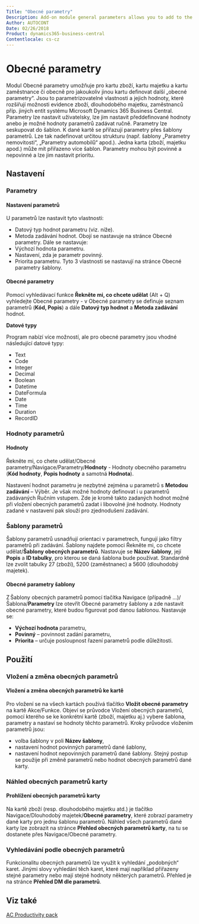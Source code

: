```yaml
---
Title: "Obecné parametry"
Description: Add-on module general parameters allows you to add to the cards an unlimited number of new parameters.
Author: AUTOCONT
Date: 02/26/2018
Product: dynamics365-business-central
Contentlocale: cs-cz
---
```


# <a name="ac-pp-general-parameters.md"></a>Obecné parametry

Modul Obecné parametry umožňuje pro kartu zboží, kartu majetku a kartu zaměstnance či obecně pro jakoukoliv jinou kartu definovat další „obecné parametry“. Jsou to parametrizovatelné vlastnosti a jejich hodnoty, které rozšiřují možnosti evidence zboží, dlouhodobého majetku, zaměstnanců příp. jiných entit systému Microsoft Dynamics 365 Business Central.
Parametry lze nastavit uživatelsky, lze jim nastavit předdefinované hodnoty anebo je možné hodnoty parametrů zadávat ručně. Parametry lze seskupovat do šablon.
K dané kartě se přiřazují parametry přes šablony parametrů. Lze tak nadefinovat určitou strukturu (např. šablony „Parametry nemovitosti“, „Parametry automobilů“ apod.). Jedna karta (zboží, majetku apod.) může mít přiřazeno více šablon.
Parametry mohou být povinné a nepovinné a lze jim nastavit prioritu.


## Nastavení

### Parametry

#### Nastavení parametrů

U parametrů lze nastavit tyto vlastnosti:
* Datový typ hodnot parametru (viz. níže).
* Metoda zadávání hodnot.
Obojí se nastavuje na stránce Obecné parametry. Dále se nastavuje:
* Výchozí hodnota parametru.
* Nastavení, zda je parametr povinný.
* Priorita parametru.
Tyto 3 vlastnosti se nastavují na stránce Obecné parametry šablony.

#### Obecné parametry

Pomocí vyhledávací funkce **Řekněte mi, co chcete udělat** (Alt + Q) vyhledejte Obecné parametry - v Obecné parametry se definuje seznam parametrů (**Kód, Popis**) a dále **Datový typ hodnot** a **Metoda zadávání** hodnot.

**Datové typy**

Program nabízí více možností, ale pro obecné parametry jsou vhodné následující datové typy:
* Text
* Code
* Integer
* Decimal
* Boolean
* Datetime
* DateFormula
* Date
* Time
* Duration
* RecordID

### Hodnoty parametrů

#### Hodnoty

Řekněte mi, co chete udělat/Obecné parametry/Navigace/Parametry/**Hodnoty** - Hodnoty obecného parametru (**Kód hodnoty**, **Popis hodnoty** a samotná **Hodnota**).

Nastavení hodnot parametru je nezbytné zejména u parametrů s **Metodou zadávání** – Výběr. Je však možné hodnoty definovat i u parametrů zadávaných Ručním vstupem. Zde je kromě takto zadaných hodnot možné při vložení obecných parametrů zadat i libovolné jiné hodnoty. Hodnoty zadané v nastavení pak slouží pro zjednodušení zadávání.

### Šablony parametrů

Šablony parametrů usnadňují orientaci v parametrech, fungují jako filtry parametrů při zadávání.
Šablony najdete pomoci Řekněte mi, co chcete udělat/**Šablony obecných parametrů**. Nastavuje se **Název šablony**, její **Popis** a **ID tabulky**, pro kterou se daná šablona bude používat. Standardně lze zvolit tabulky 27 (zboží), 5200 (zaměstnanec) a 5600 (dlouhodobý majetek). 

#### Obecné parametry šablony

Z Šablony obecných parametrů pomocí tlačítka Navigace (případně …)/Šablona/**Parametry** lze otevřít Obecné parametry šablony a zde nastavit obecné parametry, které budou figurovat pod danou šablonou. 
Nastavuje se:
* **Výchozí hodnota** parametru,
* **Povinný** – povinnost zadání parametru,
* **Priorita** – určuje posloupnost řazení parametrů podle důležitosti.

## Použití

### Vložení a změna obecných parametrů

#### Vložení a změna obecných parametrů ke kartě

Pro vložení se na všech kartách používá tlačítko **Vložit obecné parametry** na kartě Akce/Funkce. Objeví se průvodce Vložení obecných parametrů, pomocí kterého se ke konkrétní kartě (zboží, majetku aj.) vybere šablona, parametry a nastaví se hodnoty těchto parametrů.
Kroky průvodce vložením parametrů jsou:
* volba šablony v poli **Název šablony**,
* nastavení hodnot povinných parametrů dané šablony,
* nastavení hodnot nepovinných parametrů dané šablony.
Stejný postup se použije při změně parametrů nebo hodnot obecných parametrů dané karty.

### Náhled obecných parametrů karty

#### Prohlížení obecných parametrů karty

Na kartě zboží (resp. dlouhodobého majetku atd.) je tlačítko Navigace/Dlouhodobý majetek/**Obecné parametry**, které zobrazí parametry dané karty pro jednu šablonu parametrů. 
Náhled všech parametrů dané karty lze zobrazit na stránce **Přehled obecných parametrů karty**, na tu se dostanete přes Navigace/Obecné parametry. 

### Vyhledávání podle obecných parametrů

Funkcionalitu obecných parametrů lze využít k vyhledání „podobných“ karet. Jinými slovy vyhledání těch karet, které mají například přiřazeny stejné parametry nebo mají stejné hodnoty některých parametrů.
Přehled je na stránce **Přehled DM dle parametrů**.

## <a name="see-also"></a>Viz také  
[AC Productivity pack](ac-pp-productivity-pack.md)  